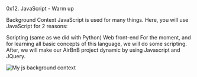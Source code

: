 0x12. JavaScript - Warm up


Background Context
JavaScript is used for many things. Here, you will use JavaScript for 2 reasons:

Scripting (same as we did with Python)
Web front-end
For the moment, and for learning all basic concepts of this language, we will do some scripting. After, we will make our AirBnB project dynamic by using Javascript and JQuery.

![My js background context](https://s3.amazonaws.com/intranet-projects-files/holbertonschool-higher-level_programming+/303/Javascript-535.png.jpeg?dl=0)
